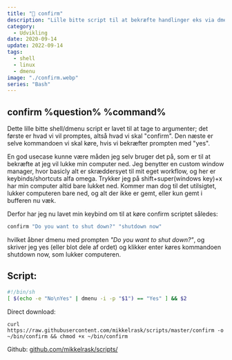 ```yaml
---
title: "🫡 confirm"
description: "Lille bitte script til at bekræfte handlinger eks via dmenu"
category: 
  - Udvikling
date: 2020-09-14
update: 2022-09-14
tags:
  - shell
  - linux
  - dmenu
image: "./confirm.webp"
series: "Bash"
---
```


## confirm %question% %command%

Dette lille bitte shell/dmenu script er lavet til at tage to argumenter; det første er hvad vi vil promptes, altså hvad vi skal "confirm". Den næste er selve kommandoen vi skal køre, hvis vi bekræfter prompten med "yes".

En god usecase kunne være måden jeg selv bruger det på, som er til at bekræfte at jeg vil lukke min computer ned. Jeg benytter en custom window manager, hvor basicly alt er skræddersyet til mit eget workflow, og her er keybinds/shortcuts alfa omega. Trykker jeg på shift+super(windows key)+x har min computer altid bare lukket ned. Kommer man dog til det utilsigtet, lukker computeren bare ned, og alt der ikke er gemt, eller kun gemt i bufferen nu væk.

Derfor har jeg nu lavet min keybind om til at køre confirm scriptet således:

```bash
confirm "Do you want to shut down?" "shutdown now"
```

hvilket åbner dmenu med prompten _"Do you want to shut down?"_, og skriver jeg yes (eller blot dele af ordet) og klikker enter køres kommandoen shutdown now, som lukker computeren.

## Script:

```sh
#!/bin/sh
[ $(echo -e "No\nYes" | dmenu -i -p "$1") == "Yes" ] && $2
```

Direct download:

`curl https://raw.githubusercontent.com/mikkelrask/scripts/master/confirm -o ~/bin/confirm && chmod +x ~/bin/confirm`

Github: [github.com/mikkelrask/scripts/](https://raw.githubusercontent.com/mikkelrask/scripts/master/confirm)
